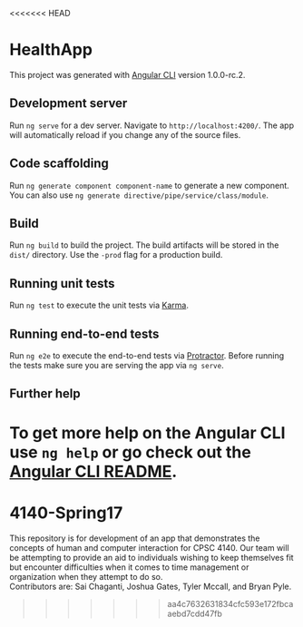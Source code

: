 
<<<<<<< HEAD
# HealthApp

This project was generated with [Angular CLI](https://github.com/angular/angular-cli) version 1.0.0-rc.2.

## Development server

Run `ng serve` for a dev server. Navigate to `http://localhost:4200/`. The app will automatically reload if you change any of the source files.

## Code scaffolding

Run `ng generate component component-name` to generate a new component. You can also use `ng generate directive/pipe/service/class/module`.

## Build

Run `ng build` to build the project. The build artifacts will be stored in the `dist/` directory. Use the `-prod` flag for a production build.

## Running unit tests

Run `ng test` to execute the unit tests via [Karma](https://karma-runner.github.io).

## Running end-to-end tests

Run `ng e2e` to execute the end-to-end tests via [Protractor](http://www.protractortest.org/).
Before running the tests make sure you are serving the app via `ng serve`.

## Further help

To get more help on the Angular CLI use `ng help` or go check out the [Angular CLI README](https://github.com/angular/angular-cli/blob/master/README.md).
=======
# 4140-Spring17
This repository is for development of an app that demonstrates the concepts of human and computer interaction for CPSC 4140. Our team will be attempting to provide an aid to individuals wishing to keep themselves fit but encounter difficulties when it comes to time management or organization when they attempt to do so.  
Contributors are: Sai Chaganti, Joshua Gates, Tyler Mccall, and Bryan Pyle.
>>>>>>> aa4c7632631834cfc593e172fbcaaebd7cdd47fb
